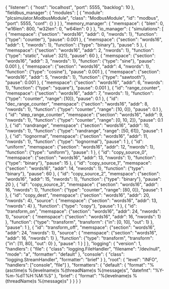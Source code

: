 
{
    "listener": {
        "host": "localhost",
        "port": 5555,
        "backlog": 10
    },
    "fieldbus_manager": {
        "modules": [
            {
                "module": "plcsimulator.ModbusModule",
                "class": "ModbusModule",
                "id": "modbus",
                "port": 5555,
                "conf": {}
            }
        ]
    },
    "memory_manager": {
        "memspace": {
            "blen": 0,
            "w16len": 800,
            "w32len": 0,
            "w64len": 0
        }
    },
    "io_manager": {
        "simulations": [
            {
                "memspace": {"section": "words16", "addr": 0, "nwords": 1},
                "function": {"type": "counter"},
                "pause": 0.001
            },
            {
                "memspace": {"section": "words16", "addr": 1, "nwords": 1},
                "function": {"type": "binary"},
                "pause": 5
            },
            {
                "memspace": {"section": "words16", "addr": 2, "nwords": 1},
                "function": {"type": "static", "value": 321},
                "pause": 60
            },
            {
                "memspace": {"section": "words16", "addr": 3, "nwords": 1},
                "function": {"type": "sine"},
                "pause": 0.001
            },
            {
                "memspace": {"section": "words16", "addr": 4, "nwords": 1},
                "function": {"type": "cosine"},
                "pause": 0.001
            },
            {
                "memspace": {"section": "words16", "addr": 5, "nwords": 1},
                "function": {"type": "sawtooth"},
                "pause": 0.001
            },
            {
                "memspace": {"section": "words16", "addr": 6, "nwords": 1},
                "function": {"type": "square"},
                "pause": 0.001
            },
            {
                "id": "range_counter",
                "memspace": {"section": "words16", "addr": 7, "nwords": 1},
                "function": {"type": "counter", "range": [10]},
                "pause": 0.1
            },
            {
                "id": "dec_range_counter",
                "memspace": {"section": "words16", "addr": 8, "nwords": 1},
                "function": {"type": "counter", "range": [10, 0]},
                "pause": 0.1
            },
            {
                "id": "step_range_counter",
                "memspace": {"section": "words16", "addr": 9, "nwords": 1},
                "function": {"type": "counter", "range": [0, 10, 2]},
                "pause": 0.1
            },
            {
                "id": "randrange",
                "memspace": {"section": "words16", "addr": 10, "nwords": 1},
                "function": {"type": "randrange", "range": [50, 61]},
                "pause": 1
            },
            {
                "id": "lognormal",
                "memspace": {"section": "words16", "addr": 11, "nwords": 1},
                "function": {"type": "lognormal"},
                "pause": 1
            },
            {
                "id": "uniform",
                "memspace": {"section": "words16", "addr": 12, "nwords": 1},
                "function": {"type": "uniform"},
                "pause": 1
            },
            {
                "id": "copy_source_0",
                "memspace": {"section": "words16", "addr": 13, "nwords": 1},
                "function": {"type": "binary"},
                "pause": 15
            },
            {
                "id": "copy_source_1",
                "memspace": {"section": "words16", "addr": 14, "nwords": 1},
                "function": {"type": "binary"},
                "pause": 60
            },
            {
                "id": "copy_source_2",
                "memspace": {"section": "words16", "addr": 15, "nwords": 1},
                "function": {"type": "binary"},
                "pause": 20
            },
            {
                "id": "copy_source_3",
                "memspace": {"section": "words16", "addr": 16, "nwords": 1},
                "function": {"type": "counter", "range": [80, 0]},
                "pause": 1
            },
            {
                "id": "copy_dest",
                "memspace": {"section": "words16", "addr": 20, "nwords": 4},
                "source": {
                    "memspace": {"section": "words16", "addr": 13, "nwords": 4}
                },
                "function": {"type": "copy"},
                "pause": 1
            },
            {
                "id": "transform_on",
                "memspace": {"section": "words16", "addr": 24, "nwords": 1},
                "source": {
                    "memspace": {"section": "words16", "addr": 16, "nwords": 1}
                },
                "function": {"type": "transform",
                             "transform": {"in": [0, 10], "out": 1}
                },
                "pause": 1
            },
            {
                "id": "transform_off",
                "memspace": {"section": "words16", "addr": 24, "nwords": 1},
                "source": {
                    "memspace": {"section": "words16", "addr": 16, "nwords": 1}
                },
                "function": {"type": "transform",
                             "transform": {"in": [11, 80], "out": 0}
                },
                "pause": 1
            }
        ]
    },
    "logging": {
        "version": 1,
        "handlers": {
            "file": {
                "class": "logging.FileHandler",
                "filename": "/dev/null",
                "mode": "a",
                "formatter": "default"
            },
            "console": {
                "class": "logging.StreamHandler",
                "formatter": "brief"
            }
        },
        "root": {
            "level": "INFO",
            "handlers": ["console", "file"]
        },
        "formatters": {
            "default": {
                "format": "%(asctime)s %(levelname)s %(threadName)s %(message)s",
                "datefmt": "%Y-%m-%dT%H:%M:%S"
            },
            "brief": {
                "format": "%(levelname)s %(threadName)s %(message)s"
            }
        }
    }
}
